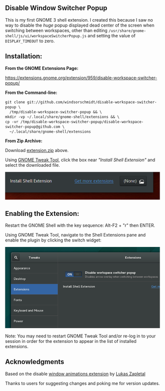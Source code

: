 ## Disable Window Switcher Popup

This is my first GNOME 3 shell extension. I created this because I saw no way to disable the *huge* popup displayed dead center of the screen when switching between workspaces, other than editing `/usr/share/gnome-shell/js/ui/workspaceSwitcherPopup.js` and setting the value of `DISPLAY_TIMEOUT` to zero.

## Installation:

**From the GNOME Extensions Page:**

https://extensions.gnome.org/extension/959/disable-workspace-switcher-popup/


**From the Command-line:**

```
git clone git://github.com/windsorschmidt/disable-workspace-switcher-popup \
  /tmp/disable-workspace-switcher-popup && \
mkdir -vp ~/.local/share/gnome-shell/extensions && \
cp -vr /tmp/disable-workspace-switcher-popup/disable-workspace-switcher-popup@github.com \
  ~/.local/share/gnome-shell/extensions
```

**From Zip Archive:**

Download [extension.zip](https://github.com/windsorschmidt/disable-workspace-switcher-popup/blob/master/extension.zip) above.

Using [GNOME Tweak Tool](https://wiki.gnome.org/action/show/Apps/GnomeTweakTool?action=show&redirect=GnomeTweakTool), click the box near *"Install Shell Extension"* and select the downloaded file.

![Screenshot](/screenshot_2.png "Installing extension from zip archive")

## Enabling the Extension:

Restart the GNOME Shell with the key sequence: Alt-F2 + "r" then ENTER.

Using GNOME Tweak Tool, navigate to the Shell Extensions pane and enable the plugin by clicking the switch widget:

![Screenshot](/screenshot.png "Enabling extension in GNOME Tweak Tool")

Note: You may need to restart GNOME Tweak Tool and/or re-log in to your session in order for the extension to appear in the list of installed extensions.

## Acknowledgments

Based on the disable [window animations extension](https://github.com/lzap/disable-window-animations) by [Lukas Zapletal](https://github.com/lzap)

Thanks to users for suggesting changes and poking me for version updates.
